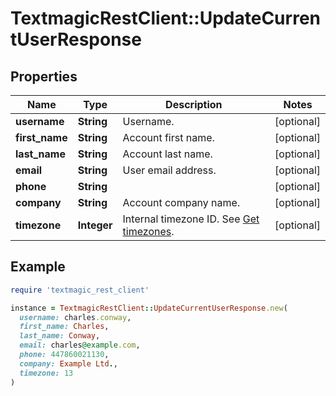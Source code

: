# TextmagicRestClient::UpdateCurrentUserResponse

## Properties

| Name | Type | Description | Notes |
| ---- | ---- | ----------- | ----- |
| **username** | **String** | Username. | [optional] |
| **first_name** | **String** | Account first name. | [optional] |
| **last_name** | **String** | Account last name. | [optional] |
| **email** | **String** | User email address. | [optional] |
| **phone** | **String** |  | [optional] |
| **company** | **String** | Account company name. | [optional] |
| **timezone** | **Integer** | Internal timezone ID. See [Get timezones](https://docs.textmagic.com/#operation/getTimezones). | [optional] |

## Example

```ruby
require 'textmagic_rest_client'

instance = TextmagicRestClient::UpdateCurrentUserResponse.new(
  username: charles.conway,
  first_name: Charles,
  last_name: Conway,
  email: charles@example.com,
  phone: 447860021130,
  company: Example Ltd.,
  timezone: 13
)
```

